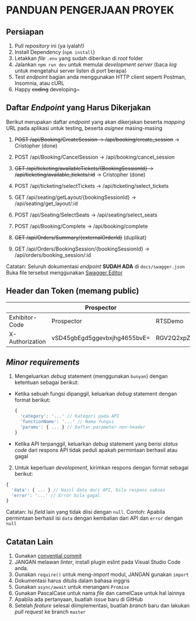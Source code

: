 # PANDUAN PENGERJAAN PROYEK

## Persiapan

1. Pull _repository_ ini (ya iyalah!)
2. Install Dependency (`npm install`)
3. Letakkan _file_ `.env` yang sudah diberikan di _root_ folder
4. Jalankan `npm run dev` untuk memulai _development server_ (baca _log_ untuk mengetahui server listen di port berapa)
5. Test _endpoint_ bagian anda menggunakan HTTP client seperti Postman, Insomnia, atau cURL
6. Happy ~~coding~~ developing~

## Daftar _Endpoint_ yang Harus Dikerjakan

Berikut merupakan daftar _endpoint_ yang akan dikerjakan beserta _mapping_ URL pada aplikasi untuk testing, beserta _asignee_ masing-masing

1. ~~POST /api/Booking/CreateSession -> /api/booking/create_session~~ -> Cristopher (done)

2. POST /api/Booking/CancelSession -> /api/booking/cancel_session

3. ~~GET /api/ticketing/availableTickets/{BookingSessionId} -> /api/ticketing/available_tickets/:id~~ -> Cristopher (done)

4. POST /api/ticketing/selectTickets -> /api/ticketing/select_tickets

5. GET /api/seating/getLayout/{bookingSessionId} -> /api/seating/get_layout/:id

6. POST /api/Seating/SelectSeats -> /api/seating/select_seats

7. POST /api/Booking/Complete -> /api/booking/complete

8. ~~GET /api/Orders/Summary/{externalOrderId}~~ (duplikat)

9. GET /api/Orders/BookingSession/{bookingSessionId} -> /api/orders/booking_session/:id

Catatan: Seluruh dokumentasi _endpoint_ __SUDAH ADA__ di `docs/swagger.json`
Buka file tersebut menggunakan [Swagger Editor](https://editor.swagger.io/)

## Header dan Token (memang public)

|                 | Prospector                   | RTSDemo                      | CinemaWest                   | BandBTheathers                   | ShowcaseUS                       |
|-----------------|------------------------------|------------------------------|------------------------------|----------------------------------|----------------------------------|
| Exhibitor-Code  | Prospector                   | RTSDemo                      | CinemaWest                   | BandBTheaters                    | ShowcaseUS                       |
| X-Authorization | vSD45gbEgd5ggevbxjhg4655bvE= | RGV2Q2xpZW50MTpwYSQkdzByZA== | RGV2Q2xpZW50MTpwYSQkdzByZA== | YmJ0aGVhdGVyczpjaW5lbWFzdHVmZg== | c2hvd2Nhc2V1czpjaW5lbWFzdHVmZg== |

## _Minor requirements_

1. Mengeluarkan _debug_ statement (menggunakan `bunyan`) dengan ketentuan sebagai berikut:
  
- Ketika sebuah fungsi dipanggil, keluarkan _debug_ statement dengan format berikut:

  ```js
  {
    'category': '...' // Kategori pada API
    'functionName': '...' // Nama fungsi
    'params': { ... } // Daftar parameter non-header
  }
  ```

- Ketika API terpanggil, keluarkan _debug_ statement yang berisi _status code_ dari respons API tidak peduli apakah permintaan berhasil atau gagal
  
2. Untuk keperluan _development_, kirimkan respons dengan format sebagai berikut:

  ```js
  {
    'data': { ... } // Hasil data dari API, bila respons sukses
    'error': '...' // Error bila gagal
  }
  ```

  Catatan: Isi _field_ lain yang tidak diisi dengan `null`. Contoh: Apabila permintaan berhasil
  isi `data` dengan kembalian dari API dan `error` dengan `null`

## Catatan Lain

1. Gunakan [convential commit](https://www.conventionalcommits.org/en/v1.0.0/)
2. JANGAN melawan _linter_, install plugin eslint pada Visual Studio Code anda.
3. Gunakan `require()` untuk meng-_import_ modul, JANGAN gunakan `import`
4. Dokumentasi harus ditulis dalam bahasa inggris
5. Gunakan `async/await` untuk menangani `Promise`
6. Gunakan PascalCase untuk nama _file_ dan camelCase untuk hal lainnya
7. Apabila ada pertanyaan, buatlah _issue_ baru di GitHub
8. Setelah _feature_ selesai diimplementasi, buatlah _branch_ baru dan lakukan _pull request_ ke branch `master`
